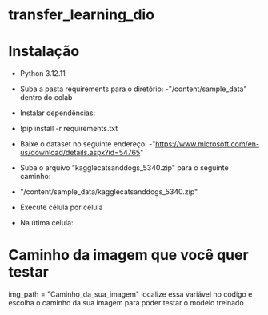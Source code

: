 # transfer_learning_dio
# Instalação

- Python 3.12.11
- Suba a pasta requirements para o diretório:
-"/content/sample_data" dentro do colab
- Instalar dependências:
- !pip install -r requirements.txt
 
- Baixe o dataset no seguinte endereço:
-"https://www.microsoft.com/en-us/download/details.aspx?id=54765"
- Suba o arquivo "kagglecatsanddogs_5340.zip" para o seguinte caminho:
- "/content/sample_data/kagglecatsanddogs_5340.zip"

- Execute célula por célula


- Na útima célula:
 # Caminho da imagem que você quer testar
img_path = "Caminho_da_sua_imagem" localize essa variável no código e escolha o caminho da sua imagem para poder testar o modelo treinado



